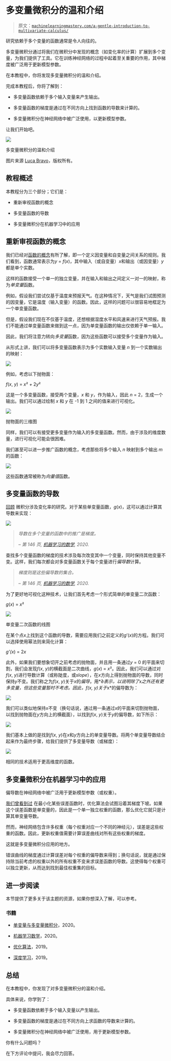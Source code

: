 # 多变量微积分的温和介绍

> 原文：[`machinelearningmastery.com/a-gentle-introduction-to-multivariate-calculus/`](https://machinelearningmastery.com/a-gentle-introduction-to-multivariate-calculus/)

研究依赖于多个变量的函数通常是令人向往的。

多变量微积分通过将我们在微积分中发现的概念（如变化率的计算）扩展到多个变量，为我们提供了工具。它在训练神经网络的过程中起着至关重要的作用，其中梯度被广泛用于更新模型参数。

在本教程中，你将发现多变量微积分的温和介绍。

完成本教程后，你将了解到：

+   多变量函数依赖于多个输入变量来产生输出。

+   多变量函数的梯度是通过在不同方向上找到函数的导数来计算的。

+   多变量微积分在神经网络中被广泛使用，以更新模型参数。

让我们开始吧。

![](https://machinelearningmastery.com/wp-content/uploads/2021/06/multivariate_cover-scaled.jpg)

多变量微积分的温和介绍

图片来源 [Luca Bravo](https://unsplash.com/photos/O453M2Liufs)，版权所有。

## **教程概述**

本教程分为三个部分；它们是：

+   重新审视函数的概念

+   多变量函数的导数

+   多变量微积分在机器学习中的应用

## **重新审视函数的概念**

我们已经对[函数的概念](https://machinelearningmastery.com/what-you-need-to-know-before-you-get-started-a-brief-tour-of-calculus-pre-requisites/)有所了解，即一个定义因变量和自变量之间关系的规则。我们看到，函数通常表示为*y* = *f*(*x*)，其中输入（或自变量）*x*和输出（或因变量）*y*都是单个实数。

这样的函数接受一个单一的独立变量，并在输入和输出之间定义一对一的映射，称为*单变量*函数。

例如，假设我们尝试仅基于温度来预报天气。在这种情况下，天气是我们试图预测的因变量，它是温度（输入变量）的函数。因此，这样的问题可以很容易地框定为一个单变量函数。

但是，假设我们现在不仅基于温度，还想根据湿度水平和风速来进行天气预报。我们不能通过单变量函数来做到这一点，因为单变量函数的输出仅依赖于单一输入。

因此，我们将注意力转向*多变量*函数，因为这些函数可以接受多个变量作为输入。

从形式上讲，我们可以将多变量函数表示为多个实数输入变量 *n* 到一个实数输出的映射：

![](https://machinelearningmastery.com/wp-content/uploads/2021/06/multivariate_3.png)

例如，考虑以下抛物面：

*f*(*x*, *y*) = *x*² *+* 2*y*²

这是一个多变量函数，接受两个变量，*x* 和 *y*，作为输入，因此 *n* = 2，生成一个输出。我们可以通过绘制 *x* 和 *y* 在 -1 到 1 之间的值来进行可视化。

![](https://machinelearningmastery.com/wp-content/uploads/2021/06/multivariate_1.png)

抛物面的三维图

同样，我们可以有接受更多变量作为输入的多变量函数。然而，由于涉及的维度数量，进行可视化可能会很困难。

我们甚至可以进一步推广函数的概念，考虑那些将多个输入 *n* 映射到多个输出 *m* 的函数：

![](https://machinelearningmastery.com/wp-content/uploads/2021/06/multivariate_4.png)

这些函数通常被称为*向量值*函数。

## **多变量函数的导数**

[回顾](https://machinelearningmastery.com/key-concepts-in-calculus-rate-of-change/) 微积分涉及变化率的研究。对于某些单变量函数，*g*(*x*)，这可以通过计算其导数来实现：

![](https://machinelearningmastery.com/wp-content/uploads/2021/06/multivariate_5.png)

> *导数在多个变量的函数中的推广是梯度。*
> 
> *– 第 146 页, [机器学习的数学](https://www.amazon.com/Mathematics-Machine-Learning-Peter-Deisenroth/dp/110845514X/ref=as_li_ss_tl?dchild=1&keywords=calculus+machine+learning&qid=1606171788&s=books&sr=1-3&linkCode=sl1&tag=inspiredalgor-20&linkId=209ba69202a6cc0a9f2b07439b4376ca&language=en_US), 2020.*

查找多个变量函数的梯度的技术涉及每次改变其中一个变量，同时保持其他变量不变。这样，我们每次都会对多变量函数关于每个变量进行*偏导数*计算。

> *梯度则是这些偏导数的集合。*
> 
> *– 第 146 页, [机器学习的数学](https://www.amazon.com/Mathematics-Machine-Learning-Peter-Deisenroth/dp/110845514X/ref=as_li_ss_tl?dchild=1&keywords=calculus+machine+learning&qid=1606171788&s=books&sr=1-3&linkCode=sl1&tag=inspiredalgor-20&linkId=209ba69202a6cc0a9f2b07439b4376ca&language=en_US), 2020.*

为了更好地可视化这种技术，让我们首先考虑一个形式简单的单变量二次函数：

*g*(*x*) = *x*²

![](https://machinelearningmastery.com/wp-content/uploads/2021/06/multivariate_2.png)

单变量二次函数的线图

在某个点*x*上找到这个函数的导数，需要应用我们之前定义的*g*’(*x*)的方程。我们可以选择使用幂法则来简化计算：

*g’(x*) = 2*x*

此外，如果我们要想象切开之前考虑的抛物面，并且用一条通过*y* = 0 的平面来切割，我们会发现*f*(*x*, *y*)的横截面是二次曲线，*g*(*x*) = *x*²。因此，我们可以通过对*f*(*x*, *y*)进行导数计算（或称陡度，或*slope*），在*x*方向上得到抛物面的导数，同时保持*y*不变。我们称之为*f*(*x*, *y*)关于*x*的*偏导*，用*∂*表示，以说明除了*x*之外还有更多变量，但这些变量暂时不考虑。因此，*f*(*x*, *y*)关于*x*的偏导数为：

![](https://machinelearningmastery.com/wp-content/uploads/2021/06/multivariate_6.png)

我们可以类似地保持*x*不变（换句话说，通过用一条通过*x*的平面来切割抛物面，以找到抛物面在*y*方向上的横截面），以找到*f*(*x*, *y*)关于*y*的偏导数，如下所示：

![](https://machinelearningmastery.com/wp-content/uploads/2021/06/multivariate_7.png)

我们基本上做的是找到*f*(*x*, *y*)在*x*和*y*方向上的单变量导数。将两个单变量导数结合起来作为最终步骤，给我们提供了多变量导数（或梯度）：

![](https://machinelearningmastery.com/wp-content/uploads/2021/06/multivariate_8.png)

相同的技术适用于更高维度的函数。

## **多变量微积分在机器学习中的应用**

偏导数在神经网络中被广泛用于更新模型参数（或权重）。

[我们曾看到过](https://machinelearningmastery.com/calculus-in-machine-learning-why-it-works/) 在最小化某些误差函数时，优化算法会试图沿着其梯度下坡。如果这个误差函数是单变量的，因此是一个单一独立权重的函数，那么优化它就只是计算其单变量导数。

然而，神经网络包含许多权重（每个权重对应一个不同的神经元），误差是这些权重的函数。因此，更新权重值需要计算误差曲线对所有这些权重的梯度。

这就是多变量微积分应用的地方。

错误曲线的梯度通过计算误差对每个权重的偏导数来得到；换句话说，就是通过保持除当前考虑的权重以外的所有权重不变来求误差函数的导数。这使得每个权重可以独立更新，从而达到找到最佳权重集的目标。

## **进一步阅读**

本节提供了更多关于该主题的资源，如果你想深入了解，可以参考。

### **书籍**

+   [单变量与多变量微积分](https://www.whitman.edu/mathematics/multivariable/multivariable.pdf)，2020。

+   [机器学习数学](https://www.amazon.com/Mathematics-Machine-Learning-Peter-Deisenroth/dp/110845514X/ref=as_li_ss_tl?dchild=1&keywords=calculus+machine+learning&qid=1606171788&s=books&sr=1-3&linkCode=sl1&tag=inspiredalgor-20&linkId=209ba69202a6cc0a9f2b07439b4376ca&language=en_US)，2020。

+   [优化算法](https://www.amazon.com/Algorithms-Optimization-Press-Mykel-Kochenderfer/dp/0262039427/ref=sr_1_1?dchild=1&keywords=algorithms+for+optimization&qid=1624019308&sr=8-1)，2019。

+   [深度学习](https://www.amazon.com/Deep-Learning-Press-Essential-Knowledge/dp/0262537559/ref=sr_1_4?dchild=1&keywords=deep+learning&qid=1622968138&sr=8-4)，2019。

## **总结**

在本教程中，你发现了对多变量微积分的温和介绍。

具体来说，你学到了：

+   多变量函数依赖于多个输入变量以产生输出。

+   多变量函数的梯度是通过在不同方向上求函数的导数来计算的。

+   多变量微积分在神经网络中被广泛使用，用于更新模型参数。

你有什么问题吗？

在下方评论中提问，我会尽力回答。

